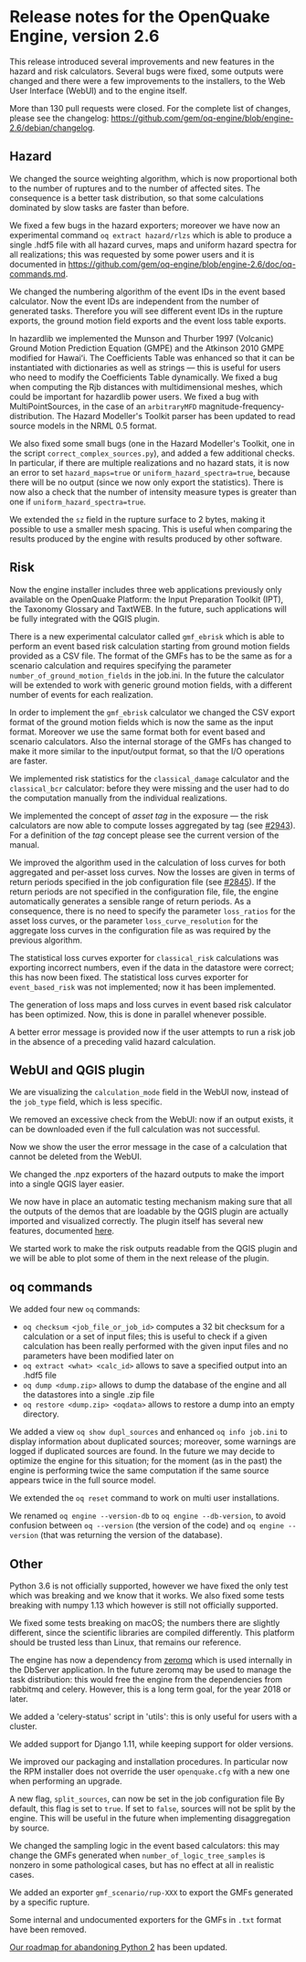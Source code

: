 Release notes for the OpenQuake Engine, version 2.6
===================================================

This release introduced several improvements and new features in the
hazard and risk calculators. Several bugs were fixed, some outputs
were changed and there were a few improvements to the installers, to
the Web User Interface (WebUI) and to the engine itself.

More than 130 pull requests were closed. For the complete list of
changes, please see the changelog:
https://github.com/gem/oq-engine/blob/engine-2.6/debian/changelog.

Hazard
---------------

We changed the source weighting algorithm, which is now proportional
both to the number of ruptures and to the number of affected
sites. The consequence is a better task distribution, so that some
calculations dominated by slow tasks are faster than before.

We fixed a few bugs in the hazard exporters; moreover we have now an
experimental command `oq extract hazard/rlzs` which is able to produce
a single .hdf5 file with all hazard curves, maps and
uniform hazard spectra for all realizations; this was requested by
some power users and it is documented in
https://github.com/gem/oq-engine/blob/engine-2.6/doc/oq-commands.md.

We changed the numbering algorithm of the event IDs in the event based
calculator. Now the event IDs are independent from the number of
generated tasks. Therefore you will see different event IDs in the
rupture exports, the ground motion field exports and the event loss
table exports.

In hazardlib we implemented the Munson and Thurber 1997 (Volcanic)
Ground Motion Prediction Equation (GMPE) and the Atkinson 2010 GMPE
modified for Hawaiʻi. The Coefficients Table was enhanced so that it can be
instantiated with dictionaries as well as strings — this is useful
for users who need to modify the Coefficients Table dynamically.
We fixed a bug when computing the Rjb distances with multidimensional
meshes, which could be important for hazardlib power users.
We fixed a bug with MultiPointSources, in the case of an `arbitraryMFD`
magnitude-frequency-distribution. The Hazard Modeller's Toolkit parser has
been updated to read source models in the NRML 0.5 format.

We also fixed some small bugs (one in the Hazard Modeller's Toolkit,
one in the script `correct_complex_sources.py`), and added a few additional
checks. In particular, if there are multiple realizations and no hazard stats,
it is now an error to set `hazard_maps=true` or `uniform_hazard_spectra=true`,
because there will be no output (since we now only export the statistics).
There is now also a check that the number of intensity measure types
is greater than one if `uniform_hazard_spectra=true`.

We extended the `sz` field in the rupture surface to 2 bytes, making it
possible to use a smaller mesh spacing. This is useful when 
comparing the results produced by the engine with results produced 
by other software.

Risk
--------------

Now the engine installer includes three web applications previously
only available on the OpenQuake Platform: the Input Preparation
Toolkit (IPT), the Taxonomy Glossary and TaxtWEB. In the
future, such applications will be fully integrated with the QGIS
plugin.

There is a new experimental calculator called `gmf_ebrisk` which is able to
perform an event based risk calculation starting from ground motion fields
provided as a CSV file. The format of the GMFs has to be the same as for
a scenario calculation and requires specifying the parameter
`number_of_ground_motion_fields` in the job.ini. In the future the calculator
will be extended to work with generic ground motion fields, with a different
number of events for each realization.

In order to implement the `gmf_ebrisk` calculator we changed the
CSV export format of the ground motion fields which is
now the same as the input format. Moreover we use the same format
both for event based and scenario calculators. Also the
internal storage of the GMFs has changed to make it more similar
to the input/output format, so that the I/O operations are faster.

We implemented risk statistics for the `classical_damage` calculator
and the `classical_bcr` calculator: before they were missing and the
user had to do the computation manually from the individual realizations.

We implemented the concept of *asset tag* in the exposure — the
risk calculators are now able to compute losses aggregated by tag 
(see [#2943](https://github.com/gem/oq-engine/pull/2943)).
For a definition of the *tag* concept please see the current version
of the manual.

We improved the algorithm used in the calculation of loss curves for both
aggregated and per-asset loss curves. Now the losses are given in terms of
return periods specified in the job configuration file 
(see [#2845](https://github.com/gem/oq-engine/pull/2845)). 
If the return periods are not specified in the configuration file, 
file, the engine automatically generates a sensible range of return
periods. As a consequence, there is no need to specify the 
parameter `loss_ratios` for the asset loss curves, 
or the parameter `loss_curve_resolution` for the aggregate
loss curves in the configuration file as was required by the previous algorithm.

The statistical loss curves exporter for `classical_risk` calculations
was exporting incorrect numbers, even if the data in the datastore were
correct; this has now been fixed. The statistical loss curves exporter for
`event_based_risk` was not implemented; now it has been implemented.

The generation of loss maps and loss curves in event based risk 
calculator has been optimized. Now, this is done in parallel whenever possible.

A better error message is provided now if the user attempts to run a 
risk job in the absence of a preceding valid hazard calculation.

WebUI and QGIS plugin
---------------------

We are visualizing the `calculation_mode` field in the WebUI now,
instead of the `job_type` field, which is less specific.

We removed an excessive check from the WebUI: now if an output exists,
it can be downloaded even if the full calculation was not successful.

Now we show the user the error message in the case of a calculation
that cannot be deleted from the WebUI.

We changed the .npz exporters of the hazard outputs to make the import
into a single QGIS layer easier.

We now have in place an automatic testing mechanism making sure that
all the outputs of the demos that are loadable by the QGIS plugin are
actually imported and visualized correctly. The plugin itself has several
new features, documented [here](https://plugins.qgis.org/plugins/svir/version/2.6.1/).

We started work to make the risk outputs readable from the QGIS
plugin and we will be able to plot some of them in the next release of
the plugin.

oq commands
---------------

We added four new `oq` commands:

- `oq checksum <job_file_or_job_id>` computes a 32 bit checksum for a
   calculation or a set of input files; this is useful to check if a
   given calculation has been really performed with the given input files
   and no parameters have been modified later on
- `oq extract <what> <calc_id>` allows to save a specified output into an
  .hdf5 file
- `oq dump <dump.zip>` allows to dump the database of the engine and all
  the datastores into a single .zip file
- `oq restore <dump.zip> <oqdata>` allows to restore a dump into an empty
  directory.

We added a view `oq show dupl_sources` and enhanced `oq info
job.ini` to display information about duplicated sources; moreover,
some warnings are logged if duplicated sources are found. In the
future we may decide to optimize the engine for this situation; for
the moment (as in the past) the engine is performing twice the same
computation if the same source appears twice in the full source model.

We extended the `oq reset` command to work on multi user
installations.

We renamed `oq engine --version-db` to `oq engine
--db-version`, to avoid confusion between `oq --version` (the version
of the code) and `oq engine --version` (that was returning the version
of the database).

Other
-----

Python 3.6 is not officially supported, however we have fixed the only test
which was breaking and we know that it works. We also fixed some
tests breaking with numpy 1.13 which however is still not officially supported.

We fixed some tests breaking on macOS; the numbers there are slightly
different, since the scientific libraries are compiled differently.
This platform should be trusted less than Linux, that remains our reference.

The engine has now a dependency from [zeromq](http://zeromq.org/) which is
used internally in the DbServer application. In the future zeromq may be
used to manage the task distribution: this would free the engine
from the dependencies from rabbitmq and celery. However, this is a long
term goal, for the year 2018 or later.

We added a 'celery-status' script in 'utils': this is only useful
for users with a cluster.

We added support for Django 1.11, while keeping support for older versions.

We improved our packaging and installation procedures. In particular now
the RPM installer does not override the user `openquake.cfg` with a new
one when performing an upgrade.

A new flag, `split_sources`, can now be set in the job configuration file
By default, this flag is set to `true`. If set to `false`, sources will not 
be split by the engine. This will be useful in the future
when implementing disaggregation by source.

We changed the sampling logic in the event based calculators: this may change
the GMFs generated when `number_of_logic_tree_samples` is nonzero in some
pathological cases, but has no effect at all in realistic cases.

We added an exporter `gmf_scenario/rup-XXX` to export the GMFs generated
by a specific rupture.

Some internal and undocumented exporters for the GMFs in `.txt` format
have been removed.

[Our roadmap for abandoning Python 2](https://github.com/gem/oq-engine/issues/2803) has been updated.
